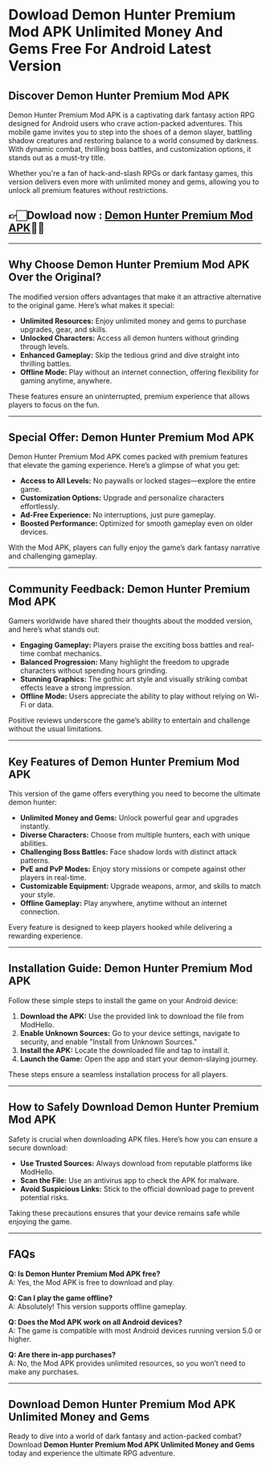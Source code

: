 # Dowload Demon Hunter Premium Mod APK Unlimited Money And Gems Free For Android Latest Version

## Discover Demon Hunter Premium Mod APK  

Demon Hunter Premium Mod APK is a captivating dark fantasy action RPG designed for Android users who crave action-packed adventures. This mobile game invites you to step into the shoes of a demon slayer, battling shadow creatures and restoring balance to a world consumed by darkness. With dynamic combat, thrilling boss battles, and customization options, it stands out as a must-try title.

Whether you're a fan of hack-and-slash RPGs or dark fantasy games, this version delivers even more with unlimited money and gems, allowing you to unlock all premium features without restrictions.



## 👉🏻Dowload now : [Demon Hunter Premium Mod APK](https://modhello.com/demon-hunter-premium/)👌🏻
---

## Why Choose Demon Hunter Premium Mod APK Over the Original?  

The modified version offers advantages that make it an attractive alternative to the original game. Here’s what makes it special:  

- **Unlimited Resources:** Enjoy unlimited money and gems to purchase upgrades, gear, and skills.  
- **Unlocked Characters:** Access all demon hunters without grinding through levels.  
- **Enhanced Gameplay:** Skip the tedious grind and dive straight into thrilling battles.  
- **Offline Mode:** Play without an internet connection, offering flexibility for gaming anytime, anywhere.  

These features ensure an uninterrupted, premium experience that allows players to focus on the fun.  

---

## Special Offer: Demon Hunter Premium Mod APK  

Demon Hunter Premium Mod APK comes packed with premium features that elevate the gaming experience. Here’s a glimpse of what you get:  

- **Access to All Levels:** No paywalls or locked stages—explore the entire game.  
- **Customization Options:** Upgrade and personalize characters effortlessly.  
- **Ad-Free Experience:** No interruptions, just pure gameplay.  
- **Boosted Performance:** Optimized for smooth gameplay even on older devices.  

With the Mod APK, players can fully enjoy the game’s dark fantasy narrative and challenging gameplay.  

---

## Community Feedback: Demon Hunter Premium Mod APK  

Gamers worldwide have shared their thoughts about the modded version, and here’s what stands out:  

- **Engaging Gameplay:** Players praise the exciting boss battles and real-time combat mechanics.  
- **Balanced Progression:** Many highlight the freedom to upgrade characters without spending hours grinding.  
- **Stunning Graphics:** The gothic art style and visually striking combat effects leave a strong impression.  
- **Offline Mode:** Users appreciate the ability to play without relying on Wi-Fi or data.  

Positive reviews underscore the game’s ability to entertain and challenge without the usual limitations.  

---

## Key Features of Demon Hunter Premium Mod APK  

This version of the game offers everything you need to become the ultimate demon hunter:  

- **Unlimited Money and Gems:** Unlock powerful gear and upgrades instantly.  
- **Diverse Characters:** Choose from multiple hunters, each with unique abilities.  
- **Challenging Boss Battles:** Face shadow lords with distinct attack patterns.  
- **PvE and PvP Modes:** Enjoy story missions or compete against other players in real-time.  
- **Customizable Equipment:** Upgrade weapons, armor, and skills to match your style.  
- **Offline Gameplay:** Play anywhere, anytime without an internet connection.  

Every feature is designed to keep players hooked while delivering a rewarding experience.  

---

## Installation Guide: Demon Hunter Premium Mod APK  

Follow these simple steps to install the game on your Android device:  

1. **Download the APK:** Use the provided link to download the file from ModHello.  
2. **Enable Unknown Sources:** Go to your device settings, navigate to security, and enable "Install from Unknown Sources."  
3. **Install the APK:** Locate the downloaded file and tap to install it.  
4. **Launch the Game:** Open the app and start your demon-slaying journey.  

These steps ensure a seamless installation process for all players.  

---

## How to Safely Download Demon Hunter Premium Mod APK  

Safety is crucial when downloading APK files. Here’s how you can ensure a secure download:  

- **Use Trusted Sources:** Always download from reputable platforms like ModHello.  
- **Scan the File:** Use an antivirus app to check the APK for malware.  
- **Avoid Suspicious Links:** Stick to the official download page to prevent potential risks.  

Taking these precautions ensures that your device remains safe while enjoying the game.  

---

## FAQs  

**Q: Is Demon Hunter Premium Mod APK free?**  
A: Yes, the Mod APK is free to download and play.  

**Q: Can I play the game offline?**  
A: Absolutely! This version supports offline gameplay.  

**Q: Does the Mod APK work on all Android devices?**  
A: The game is compatible with most Android devices running version 5.0 or higher.  

**Q: Are there in-app purchases?**  
A: No, the Mod APK provides unlimited resources, so you won’t need to make any purchases.  

---

## Download Demon Hunter Premium Mod APK Unlimited Money and Gems  

Ready to dive into a world of dark fantasy and action-packed combat? Download **Demon Hunter Premium Mod APK Unlimited Money and Gems** today and experience the ultimate RPG adventure.  
